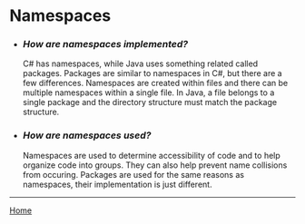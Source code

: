 # Namespaces

* ### *How are namespaces implemented?*
  C# has namespaces, while Java uses something related called packages.
  Packages are similar to namespaces in C#, but there are a few differences.
  Namespaces are created within files and there can be multiple namespaces within a single file.
  In Java, a file belongs to a single package and the directory structure must match the package structure.

* ### *How are namespaces used?*
  Namespaces are used to determine accessibility of code and to help organize code into groups.
  They can also help prevent name collisions from occuring.
  Packages are used for the same reasons as namespaces, their implementation is just different.

---
[Home](../README.md)
